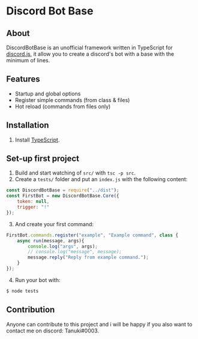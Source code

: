 # Discord Bot Base
## About
DiscordBotBase is an unofficial framework written in TypeScript for [discord.js](https://github.com/discordjs/discord.js), it allow you to create a discord's bot with a base with the minimum of lines.

## Features
* Startup and global options
* Register simple commands (from class & files)
* Hot reload (commands from files only)

## Installation
1. Install [TypeScript](https://www.typescriptlang.org/index.html#download-links).

## Set-up first project
1. Build and start watching of `src/` with `tsc -p src`.
2. Create a `tests/` folder and put an `index.js` with the following content:
```js
const DiscordBotBase = require("../dist");
const FirstBot = new DiscordBotBase.Core({
    token: null,
    trigger: "!"
});
```
3. And create your first command:
```js
FirstBot.commands.register("example", "Example command", class {
    async run(message, args){
        console.log("args", args);
        // console.log("message", message);
        message.reply("Reply from example command.");
    }
});
```
4. Run your bot with:
```sh
$ node tests
```

## Contribution
Anyone can contribute to this project and i will be happy if you also want to contact me on discord: Tanuki#0003.